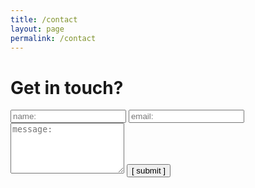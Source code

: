 ```yaml
---
title: /contact
layout: page
permalink: /contact
---
```


# Get in touch?

<form>
  <input type="text" id="name" name="name" placeholder="name:">
  <input type="text" id="email" name="email" placeholder="email:">
  <textarea rows="5" id="message" name="message" placeholder="message:"></textarea>
  <input type="submit" value="[ submit ]">
</form>
